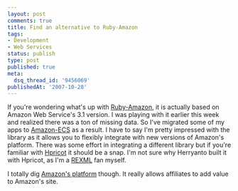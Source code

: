```yaml
---
layout: post
comments: true
title: Find an alternative to Ruby-Amazon
tags:
- Development
- Web Services
status: publish
type: post
published: true
meta:
  dsq_thread_id: '9456069'
publishedAt: '2007-10-28'
---
```


<p>If you're wondering what's up with <a href="http://www.caliban.org/ruby/ruby-amazon.shtml" title="Ruby-Amazon">Ruby-Amazon</a>, it is actually based on Amazon Web Service's 3.1 version. I was playing with it earlier this week and realized there was a ton of missing data. So I've migrated some of my apps to <a href="http://www.pluitsolutions.com/projects/amazon-ecs" title="Amazon-ECS">Amazon-ECS</a> as a result. I have to say I'm pretty impressed with the library as it allows you to flexibly integrate with new versions of Amazon's platform. There was some effort in integrating a different library but if you're familiar with <a href="http://code.whytheluckystiff.net/hpricot/">Hpricot</a> it should be a snap. I'm not sure why Herryanto built it with Hpricot, as I'm a <a href="http://www.germane-software.com/software/rexml/">REXML</a> fan myself.</p>
<p>I totally dig <a href="http://www.amazon.com/E-Commerce-Service-AWS-home-page/b?ie=UTF8&node=12738641&tag=ensolinc-20">Amazon's platform</a> though. It really allows affiliates to add value to Amazon's site.</p>
